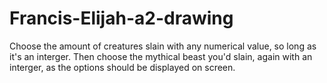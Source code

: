 # Francis-Elijah-a2-drawing

Choose the amount of creatures slain with any numerical value, so long as it's an interger.
Then choose the mythical beast you'd slain, again with an interger, as the options should be displayed on screen.
